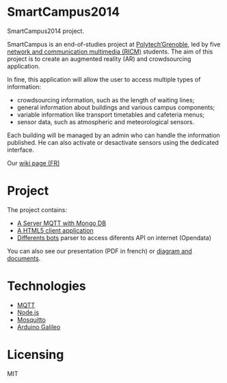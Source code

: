 SmartCampus2014
===============

SmartCampus2014 project.

SmartCampus is an end-of-studies project at [Polytech’Grenoble](http://www.polytech-grenoble.fr/), led by five [network and communication multimedia (RICM)](http://www.polytech-grenoble.fr/ricm.html) students. The aim of this project is to create an augmented reality (AR) and crowdsourcing application. 

In fine, this application will allow the user to access multiple types of information:
* crowdsourcing information, such as the length of waiting lines;
* general information about buildings and various campus components;
* variable information like transport timetables and cafeteria menus;
* sensor data, such as atmospheric and meteorological sensors.

Each building will be managed by an admin who can handle the information published. He can also activate or desactivate sensors using the dedicated interface.

Our [wiki page (FR)](http://air.imag.fr/index.php/SmartCampus2014)

Project
========

The project contains:
* [A Server MQTT with Mongo DB](ServeurMqtt)
* [A HTML5 client application](appsClient)
* [Differents bots](Bots/) parser to access diferents API on internet (Opendata)

You can also see our presentation (PDF in french) or [diagram and documents](documents).

Technologies
=============

* [MQTT](http://mqtt.org/)
* [Node.js](http://nodejs.org/)
* [Mosquitto](http://mosquitto.org/)
* [Arduino Galileo](http://arduino.cc/en/ArduinoCertified/IntelGalileo)

Licensing
===========

MIT
